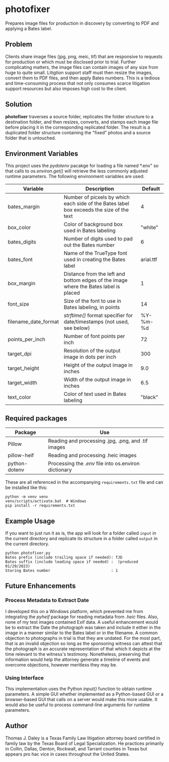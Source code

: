 # photofixer
Prepares image files for production in discovery by converting to PDF and applying a Bates label.

## Problem

Clients share image files (jpg, png, meic, tif) that are responsive to requests for production or which must be disclosed prior to trial. Further complicating matters, the image files can contain images of any size from huge to quite small. Litigtion support staff must then resize the images, convert them to PDF files, and then apply Bates numbers. This is a tedious and time-consuming process that not only consumes scarce litigation support resources but also imposes high cost to the client.

## Solution

**photofixer** traverses a source folder, replicates the folder structure to a destination folder, and then resizes, converts, and stamps each image file before placing it in the corresponding replicated folder. The result is a duplicated folder structure containing the "fixed" photos and a source folder that is untouched.

## Environment Variables

This project uses the *pydotenv* pacakge for loading a file named *.env" so that calls to *os.environ.get()* will retrieve the less commonly adjusted runtime parameters. The following environment variables are used:

Variable | Description | Default
---------|-------------|--------
bates_margin | Number of picxels by which each side of the Bates label box exceeds the size of the text | 4
box_color | Color of background box used in Bates labeling | "white"
bates_digits | Number of digits used to pad out the Bates number | 6
bates_font | Name of the TrueType font used in creating the Bates label | arial.ttf
box_margin | Distance from the left and bottom edges of the image where the Bates label is placed | 1
font_size | Size of the font to use in Bates labeling, in points | 14
filename_date_format | *strftime()* format specifier for date/timestamps (not used, see below) | %Y-%m-%d
points_per_inch | Number of font points per inch | 72
target_dpi | Resolution of the output image in dots per inch | 300
target_height | Height of the output image in inches | 9.0
target_width | Width of the output image in inches | 6.5
text_color | Color of text used in Bates labeling | "black"

## Required packages

Package | Use
--------|-----
Pillow | Reading and processing .jpg, .png, and .tif images
pillow-heif | Reading and processing .heic images
python-dotenv | Processing the *.env* file into os.environ dictionary

These are all referenced in the accompanying ```requirements.txt``` file and can be installed like this:

```
python -m venv venv
venv/scripts/activate.bat  # Windows
pip install -r requirements.txt
```

## Example Usage

If you want to just run it as is, the app will look for a folder called ```input``` in the current directory and replicate its structure in a folder called ```output``` in the current directory.

```
python photofixer.py
Bates prefix (include trailing space if needed): TJD
Bates suffix (include leading space if needed) :  (produced 01/29/2023)
Staring Bates number                           : 1
```
## Future Enhancements

### Process Metadata to Extract Date

I developed this on a Windows platform, which prevented me from integrating the *pyheif* package for reading metadata from *.heic* files. Also, none of my test images contained Exif data. A useful enhancement would be to extract the Date the photograph was taken and include it either in the image in a manner similar to the Bates label or in the filename. A common objection to photographs in trial is that they are undated. For the most part, that is an invalid objection so long as the sponsoring witness can attest that the photograph is an accurate representation of that which it depicts at the time relevant to the witness's testimony. Nonetheless, preserving that information would help the attorney generate a timeline of events and overcome objections, however meritless they may be.

### Using Interface

This implementation uses the Python *input()* function to obtain runtime parameters. A simple GUI whether implemented as a Python-based GUI or a browser-based GUI that calls on a server would make this more usable. It would also be useful to process command-line arguments for runtime parameters.

## Author

Thomas J. Daley is a Texas Family Law litigation attorney board certified in family law by the Texas Board of Legal Specialization. He practices primarily in Collin, Dallas, Denton, Rockwall, and Tarrant counties in Texas but appears pro hac vice in cases throughout the United States.
